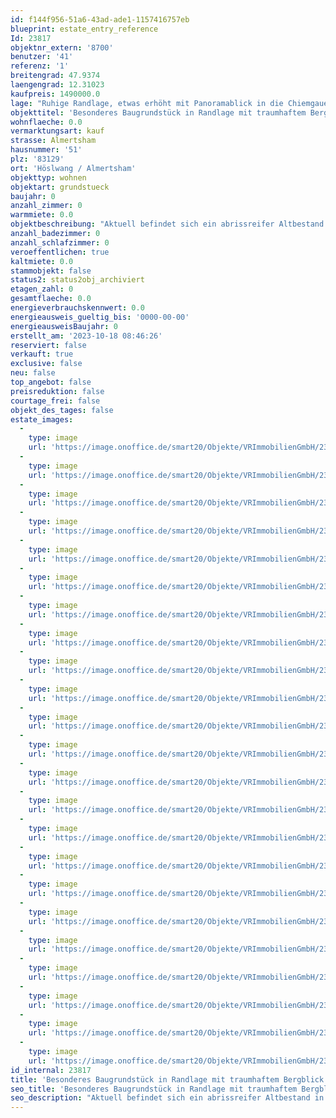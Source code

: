 ```yaml
---
id: f144f956-51a6-43ad-ade1-1157416757eb
blueprint: estate_entry_reference
Id: 23817
objektnr_extern: '8700'
benutzer: '41'
referenz: '1'
breitengrad: 47.9374
laengengrad: 12.31023
kaufpreis: 1490000.0
lage: "Ruhige Randlage, etwas erhöht mit Panoramablick in die Chiemgauer Berge!\r\n\r\nAlmertsham gehört zur Gemeinde Höslwang und ist umgeben von wunderschönen Seen. Den Chiemsee erreichen Sie in nur 15 Minuten mit dem Auto. \r\n\r\nDer Ort Höslwang liegt 2 km entfernt. Hier finden Sie Kindergärten, Schulen, Ärzte, ein Lebensmittelgeschäft und Apotheke sowie mehrere Bushaltestellen. Zudem bietet Höslwang mit seinem Sportverein (Fußball, Tennis, Turnen etc.) ein Freizeitangebot für Jung und Alt.\r\n\r\nDas Naturschutzgebiet Eggstätter-Hemhofer-Seenplatte zählt zu den ältesten Naturschutzgebieten Bayerns und ist in wenigen Minuten zu erreichen. \r\n\r\nDer 5 km entfernte Ort Bad Endorf bietet neben weiteren Einkaufsmöglichkeiten einen Bahnhof mit Anschluss nach München und Salzburg und ist dadurch auch für Berufspendler bestens geeignet."
objekttitel: 'Besonderes Baugrundstück in Randlage mit traumhaftem Bergblick!'
wohnflaeche: 0.0
vermarktungsart: kauf
strasse: Almertsham
hausnummer: '51'
plz: '83129'
ort: 'Höslwang / Almertsham'
objekttyp: wohnen
objektart: grundstueck
baujahr: 0
anzahl_zimmer: 0
warmmiete: 0.0
objektbeschreibung: "Aktuell befindet sich ein abrissreifer Altbestand in Form eines Bauernhauses (nicht unterkellert) und einer Garage auf dem Grundstück. \r\n\r\nEine mögliche Bebauung richtet sich aktuell nach dem vorhandenen Bebauungsplan.\r\n\r\nDieser sieht hierbei eine Grundflächenzahl von 0,2 und eine Geschossflächenzahl von 0,4 vor. Die maximale Wandhöhe (Oberkante Kellerrohdecke bis Schnittpunkt Dach/Wand außen) beträgt 6 m.\r\nEs ist ein Baufenster von ca. 400 m² für die Wohnbebauung und ca. 160 m² für ein Nebengebäude vorgegeben.\r\n\r\nDas Grundstück ist voll erschlossen, Beiträge für die Kanal- und Wasserleitungsherstellung wurden für den Altbestand bereits entrichtet.\r\nInformationen zu Anschlussbeiträgen nach KAG und gemeindlicher Satzung erteilt das zuständige Bauamt der Gemeinde Höslwang (VG Halfing).\r\n\r\nOptional kann hier noch eine Grünfläche von ca. 1 ha, direkt angrenzend an das Baugrundstück, erworben werden!"
anzahl_badezimmer: 0
anzahl_schlafzimmer: 0
veroeffentlichen: true
kaltmiete: 0.0
stammobjekt: false
status2: status2obj_archiviert
etagen_zahl: 0
gesamtflaeche: 0.0
energieverbrauchskennwert: 0.0
energieausweis_gueltig_bis: '0000-00-00'
energieausweisBaujahr: 0
erstellt_am: '2023-10-18 08:46:26'
reserviert: false
verkauft: true
exclusive: false
neu: false
top_angebot: false
preisreduktion: false
courtage_frei: false
objekt_des_tages: false
estate_images:
  -
    type: image
    url: 'https://image.onoffice.de/smart20/Objekte/VRImmobilienGmbH/23817/09d026df-b8da-4260-ad69-97e9bb443ac9.jpg'
  -
    type: image
    url: 'https://image.onoffice.de/smart20/Objekte/VRImmobilienGmbH/23817/4920683e-e3dd-458e-80f5-3e768227c879.jpg'
  -
    type: image
    url: 'https://image.onoffice.de/smart20/Objekte/VRImmobilienGmbH/23817/0ce15363-25af-4aca-b64b-3c2a8d9f9ef5.jpg'
  -
    type: image
    url: 'https://image.onoffice.de/smart20/Objekte/VRImmobilienGmbH/23817/baa03d7b-a0e2-4ae5-8110-1361e5246577.jpg'
  -
    type: image
    url: 'https://image.onoffice.de/smart20/Objekte/VRImmobilienGmbH/23817/0763d3b6-e01d-42b8-9727-e9a1827bfafd.jpg'
  -
    type: image
    url: 'https://image.onoffice.de/smart20/Objekte/VRImmobilienGmbH/23817/e643c13f-f1e0-4bf7-bde7-ee1d0f9cea07.jpg'
  -
    type: image
    url: 'https://image.onoffice.de/smart20/Objekte/VRImmobilienGmbH/23817/7ef4fcb7-79d1-4cac-b065-4623368378d7.jpg'
  -
    type: image
    url: 'https://image.onoffice.de/smart20/Objekte/VRImmobilienGmbH/23817/1d0a418a-9a59-4cf1-8a37-2fa0f0a62bc1.jpg'
  -
    type: image
    url: 'https://image.onoffice.de/smart20/Objekte/VRImmobilienGmbH/23817/40bbc0d1-b633-4afb-99b7-6f2119ada2f2.jpg'
  -
    type: image
    url: 'https://image.onoffice.de/smart20/Objekte/VRImmobilienGmbH/23817/013144e0-1351-4016-b380-2b188671de1d.jpg'
  -
    type: image
    url: 'https://image.onoffice.de/smart20/Objekte/VRImmobilienGmbH/23817/0cc70557-26d2-429e-b52a-696d2072f63c.jpg'
  -
    type: image
    url: 'https://image.onoffice.de/smart20/Objekte/VRImmobilienGmbH/23817/85b2fdeb-4f62-4a46-9900-ea82af446ea3.jpg'
  -
    type: image
    url: 'https://image.onoffice.de/smart20/Objekte/VRImmobilienGmbH/23817/c00d9a5b-a734-4bf8-afbe-8119cf283a8a.jpg'
  -
    type: image
    url: 'https://image.onoffice.de/smart20/Objekte/VRImmobilienGmbH/23817/53412912-0fd3-4b01-b071-bcabf2a04feb.jpg'
  -
    type: image
    url: 'https://image.onoffice.de/smart20/Objekte/VRImmobilienGmbH/23817/ab501070-7ff9-4436-b063-033b0aa6ce9c.jpg'
  -
    type: image
    url: 'https://image.onoffice.de/smart20/Objekte/VRImmobilienGmbH/23817/4dc446bd-a344-40a9-96b8-e523f0403370.jpg'
  -
    type: image
    url: 'https://image.onoffice.de/smart20/Objekte/VRImmobilienGmbH/23817/d3f3b8b9-bdfe-46df-bddd-e4b492225ca5.jpg'
  -
    type: image
    url: 'https://image.onoffice.de/smart20/Objekte/VRImmobilienGmbH/23817/fd287d84-423b-4671-88fb-3aaa70bcfd8c.jpg'
  -
    type: image
    url: 'https://image.onoffice.de/smart20/Objekte/VRImmobilienGmbH/23817/2c23b91f-71d2-4521-9bd0-0a2217dd57bd.jpg'
  -
    type: image
    url: 'https://image.onoffice.de/smart20/Objekte/VRImmobilienGmbH/23817/e206e160-1ab3-4efb-9662-b9a0adc6a730.jpg'
  -
    type: image
    url: 'https://image.onoffice.de/smart20/Objekte/VRImmobilienGmbH/23817/192d0d0d-f028-45b0-86d1-98ba08b0706d.jpg'
  -
    type: image
    url: 'https://image.onoffice.de/smart20/Objekte/VRImmobilienGmbH/23817/cc6b64ff-afe5-48c6-8ba6-6d79cce592f6.jpg'
  -
    type: image
    url: 'https://image.onoffice.de/smart20/Objekte/VRImmobilienGmbH/23817/06bd0b4d-b92a-471d-9a07-00184176c455.jpg'
id_internal: 23817
title: 'Besonderes Baugrundstück in Randlage mit traumhaftem Bergblick!'
seo_title: 'Besonderes Baugrundstück in Randlage mit traumhaftem Bergblick!'
seo_description: "Aktuell befindet sich ein abrissreifer Altbestand in Form eines Bauernhauses (nicht unterkellert) und einer Garage auf dem Grundstück. \r\n\r\nEine mögliche Bebau"
---
```

